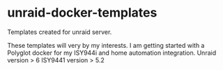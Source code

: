 # unraid-docker-templates
Templates created for unraid server.

These templates will very by my interests. 
I am getting started with a Polyglot docker for my ISY944i and home automation integration.
Unraid version > 6
ISY9441 version > 5.2
